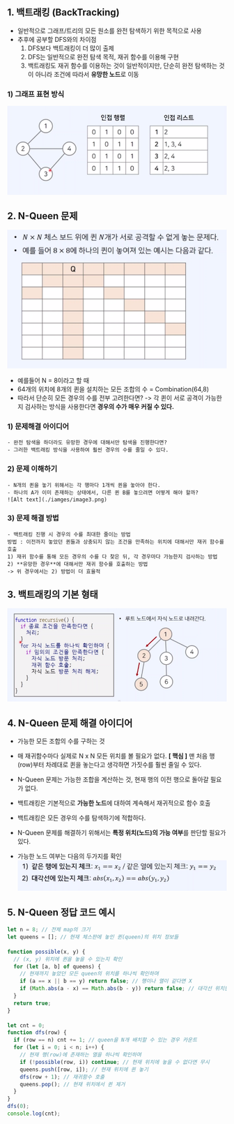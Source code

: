 ## 1. 백트래킹 (BackTracking)

- 일반적으로 그래프/트리의 모든 원소를 완전 탐색하기 위한 목적으로 사용
- 추후에 공부할 DFS와의 차이점
  1. DFS보다 백트래킹이 더 많이 출제
  2. DFS는 일반적으로 완전 탐색 목적, 재귀 함수를 이용해 구현
  3. 백트래킹도 재귀 함수를 이용하는 것이 일반적이지만, 단순히 완전 탐색하는 것이 아니라 조건에 따라서 **유망한 노드**로 이동

### 1) 그래프 표현 방식

![Alt text](./iamges/image2.png)

## 2. N-Queen 문제

![Alt text](./iamges/image.png)

- 예를들어 N = 8이라고 할 때
- 64개의 위치에 8개의 퀸을 설치하는 모든 조합의 수 = Combination(64,8)
- 따라서 단순히 모든 경우의 수를 전부 고려한다면?
  -> 각 퀸이 서로 공격이 가능한지 검사하는 방식을 사용한다면 **경우의 수가 매우 커질 수 있다.**

### 1) 문제해결 아이디어

    - 완전 탐색을 하더라도 유망한 경우에 대해서만 탐색을 진행한다면?
    - 그러한 백트래킹 방식을 사용하여 훨씬 경우의 수를 줄일 수 있다.

### 2) 문제 이해하기

    - N개의 퀸을 놓기 위해서는 각 행마다 1개씩 퀸을 놓아야 한다.
    - 하나의 A가 이미 존재하는 상태에서, 다른 퀸 B를 놓으려면 어떻게 해야 할까?
    ![Alt text](./iamges/image3.png)

### 3) 문제 해결 방법

    - 백트래킹 진행 시 경우의 수를 최대한 줄이는 방법
    방법 : 이전까지 놓았던 퀸들과 상충되지 않는 조건을 만족하는 위치에 대해서만 재귀 함수를 호출
    1) 재귀 함수를 통해 모든 경우의 수를 다 찾은 뒤, 각 경우마다 가능한지 검사하는 방법
    2) **유망한 경우**에 대해서만 재귀 함수를 호출하는 방법
    -> 위 경우에서는 2) 방법이 더 효율적

## 3. 백트래킹의 기본 형태

![Alt text](./iamges/image4.png)

## 4. N-Queen 문제 해결 아이디어

- 가능한 모든 조합의 수를 구하는 것
- 매 재귀함수마다 실제로 N x N 모든 위치를 볼 필요가 없다.
  **[ 핵심 ]** 맨 처음 행(row)부터 차례대로 퀸을 놓는다고 생각하면 가짓수를 훨씬 줄일 수 있다.
- N-Queen 문제는 가능한 조합을 계산하는 것, 현재 행의 이전 행으로 돌아갈 필요가 없다.

- 백트래킹은 기본적으로 **가능한 노드**에 대하여 계속해서 재귀적으로 함수 호출
- 백트래킹은 모든 경우의 수를 탐색하기에 적합하다.
- N-Queen 문제를 해결하기 위해서는 **특정 위치(노드)의 가능 여부**를 판단할 필요가 있다.
- 가능한 노드 여부는 다음의 두가지를 확인
  ![Alt text](./iamges/image5.png)

## 5. N-Queen 정답 코드 예시

```js
let n = 8; // 전체 map의 크기
let queens = []; // 현재 체스판에 놓인 퀸(queen)의 위치 정보들

function possible(x, y) {
  // (x, y) 위치에 퀸을 놓을 수 있는지 확인
  for (let [a, b] of queens) {
    // 현재까지 놓았던 모든 queen의 위치를 하나씩 확인하며
    if (a == x || b == y) return false; // 행이나 열이 같다면 X
    if (Math.abs(a - x) == Math.abs(b - y)) return false; // 대각선 위치한 경우 X
  }
  return true;
}

let cnt = 0;
function dfs(row) {
  if (row == n) cnt += 1; // queen을 N개 배치할 수 있는 경우 카운트
  for (let i = 0; i < n; i++) {
    // 현재 행(row)에 존재하는 열을 하나씩 확인하며
    if (!possible(row, i)) continue; // 현재 위치에 놓을 수 없다면 무시
    queens.push([row, i]); // 현재 위치에 퀸 놓기
    dfs(row + 1); // 재귀함수 호출
    queens.pop(); // 현재 위치에서 퀸 제거
  }
}
dfs(0);
console.log(cnt);
```
